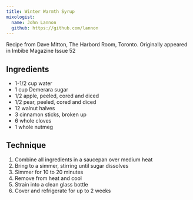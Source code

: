 ```yaml
---
title: Winter Warmth Syrup
mixologist:
  name: John Lannon
  github: https://github.com/lannon
---
```


Recipe from Dave Mitton, The Harbord Room, Toronto. Originally appeared in Imbibe Magazine Issue 52

Ingredients
-----------
* 1-1/2 cup water
* 1 cup Demerara sugar
* 1/2 apple, peeled, cored and diced
* 1/2 pear, peeled, cored and diced
* 12 walnut halves
* 3 cinnamon sticks, broken up
* 6 whole cloves
* 1 whole nutmeg

Technique
-----------
1. Combine all ingredients in a saucepan over medium heat
2. Bring to a simmer, stirring until sugar dissolves
3. Simmer for 10 to 20 minutes
4. Remove from heat and cool
5. Strain into a clean glass bottle
6. Cover and refrigerate for up to 2 weeks
